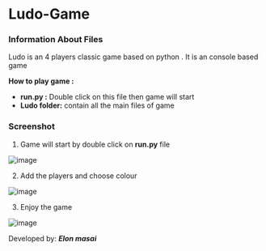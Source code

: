 # Ludo-Game
### Information About Files
Ludo is an 4 players classic game based on python . It is an console based game

**How to play game :** 

- **run.py :** Double click on this file then game will start
- **Ludo folder:** contain all the main files of game 

 
### Screenshot
1. Game will start by double click on **run.py** file

![image](https://user-images.githubusercontent.com/22257930/86356806-80c31a00-bc8a-11ea-9a9d-d3e4e7b751a0.png)

2. Add the players and choose colour

![image](https://user-images.githubusercontent.com/22257930/86356956-c41d8880-bc8a-11ea-8bfc-2d9fb41b5c40.png)

3. Enjoy the game

![image](https://user-images.githubusercontent.com/22257930/86357083-f0d1a000-bc8a-11ea-9541-fdea71a0aaef.png)

Developed by: **_Elon masai_**
